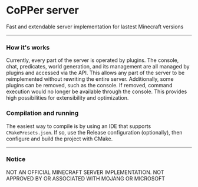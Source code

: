# CoPPer server
Fast and extendable server implementation for lastest Minecraft versions

----

### How it's works

Currently, every part of the server is operated by plugins. The console, chat, predicates, world generation, and its management are all managed by plugins and accessed via the API. This allows any part of the server to be reimplemented without rewriting the entire server.
Additionally, some plugins can be removed, such as the console. If removed, command execution would no longer be available through the console. This provides high possibilities for extensibility and optimization.

### Compilation and running

The easiest way to compile is by using an IDE that supports `CMakePresets.json`. If so, use the Release configuration (optionally), then configure and build the project with CMake.

----

### Notice

NOT AN OFFICIAL MINECRAFT SERVER IMPLEMENTATION. NOT APPROVED BY OR ASSOCIATED WITH MOJANG OR MICROSOFT
